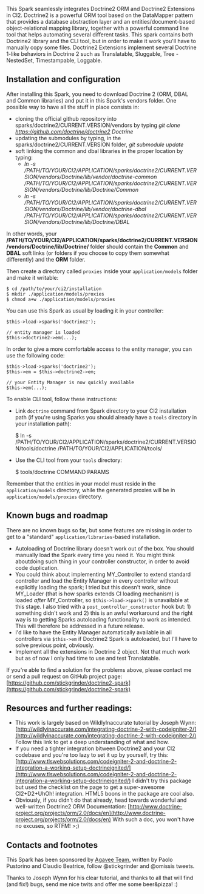 This Spark seamlessly integrates Doctrine2 ORM and Doctrine2 Extensions in CI2.
Doctrine2 is a powerful ORM tool based on the DataMapper pattern that provides a database abstraction layer and an entities/document-based object-relational mapping library, together with a powerful command line tool that helps automating several different tasks.
This spark contains both Doctrine2 library and the CLI tool, but in order to make it work you'll have to manually copy some files.
Doctrine2 Extensions implement several Doctrine 1-like behaviors in Doctrine 2 such as Translatable, Sluggable, Tree - NestedSet, Timestampable, Loggable.

## Installation and configuration

After installing this Spark, you need to download Doctrine 2 (ORM, DBAL and Common libraries) and put it in this Spark's vendors folder.
One possible way to have all the stuff in place consists in:

- cloning the official github repository into sparks/doctrine2/CURRENT.VERSION/vendors by typing _git clone https://github.com/doctrine/doctrine2 Doctrine_
- updating the submodules by typing, in the sparks/doctrine2/CURRENT.VERSION folder, _git submodule update_
- soft linking the common and dbal libraries in the proper location by typing:
  - _ln -s /PATH/TO/YOUR/CI2/APPLICATION/sparks/doctrine2/CURRENT.VERSION/vendors/Doctrine/lib/vendor/doctrine-common /PATH/TO/YOUR/CI2/APPLICATION/sparks/doctrine2/CURRENT.VERSION/vendors/Doctrine/lib/Doctrine/Common_
  - _ln -s /PATH/TO/YOUR/CI2/APPLICATION/sparks/doctrine2/CURRENT.VERSION/vendors/Doctrine/lib/vendor/doctrine-dbal /PATH/TO/YOUR/CI2/APPLICATION/sparks/doctrine2/CURRENT.VERSION/vendors/Doctrine/lib/Doctrine/DBAL_

In other words, your **/PATH/TO/YOUR/CI2/APPLICATION/sparks/doctrine2/CURRENT.VERSION/vendors/Doctrine/lib/Doctrine/** folder should contain the **Common** and **DBAL** soft links (or folders if you choose to copy them somewhat differently) and the **ORM** folder.

Then create a directory called `proxies` inside your `application/models` folder and make it writable:

    $ cd /path/to/your/ci2/installation
    $ mkdir ./application/models/proxies
    $ chmod a+w ./application/models/proxies

You can use this Spark as usual by loading it in your controller:

    $this->load->sparks('doctrine2');

    // entity manager is loaded
    $this->doctrine2->em(...);

In order to give a more comfortable access to the entity manager, you can use the following code:

    $this->load->sparks('doctrine2');
    $this->em = $this->doctrine2->em;

    // your Entity Manager is now quickly available
    $this->em(...);

To enable CLI tool, follow these instructions:

- Link `doctrine` command from Spark directory to your CI2 installation path (if you're using Sparks you should already have a `tools` directory in your installation path):

    $ ln -s /PATH/TO/YOUR/CI2/APPLICATION/sparks/doctrine2/CURRENT.VERSION/tools/doctrine /PATH/TO/YOUR/CI2/APPLICATION/tools/

- Use the CLI tool from your `tools` directory:

    $ tools/doctrine COMMAND PARAMS

Remember that the entities in your model must reside in the `application/models` directory, while the generated proxies will be in `application/models/proxies` directory.

## Known bugs and roadmap

There are no known bugs so far, but some features are missing in order to get to a "standard" `application/libraries`-based installation.

* Autoloading of Doctrine library doesn't work out of the box. You should manually load the Spark every time you need it. You might think aboutdoing such thing in your controller constructor, in order to avoid code duplication.
* You could think about implementing MY_Controller to extend standard controller and load the Entity Manager in every controller without explicitly loading the spark; I tried but this doesn't work, since MY_Loader (that is how sparks extends CI loading mechanism) is loaded *after* MY_Controller, so `$this->load->spark()` is unavailable at this stage. I also tried with a `post_controller_constructor` hook but: 1) something didn't work and 2) this is an awful workaround and the right way is to getting Sparks autoloading functionality to work as intended. This will therefore be addressed in a future release.
* I'd like to have the Entity Manager automatically available in all controllers via `$this->em` if Doctrine2 Spark is autoloaded, but I'll have to solve previous point, obviously.
* Implement all the extensions in Doctrine 2 object. Not that much work but as of now I only had time to use and test Translatable.

If you're able to find a solution for the problems above, please contact me or send a pull request on GitHub project page:
[https://github.com/stickgrinder/doctrine2-spark](https://github.com/stickgrinder/doctrine2-spark)

## Resources and further readings:

* This work is largely based on WildlyInaccurate tutorial by Joseph Wynn: [http://wildlyinaccurate.com/integrating-doctrine-2-with-codeigniter-2/](http://wildlyinaccurate.com/integrating-doctrine-2-with-codeigniter-2/)
Follow this link to get a deep understanding of what and how.
* If you need a tighter integration bitween Doctrine2 and your CI2 codebase and you're too lazy to set it up by yourself, try this: [http://www.tlswebsolutions.com/codeigniter-2-and-doctrine-2-integration-a-working-setup-doctrineignited/](http://www.tlswebsolutions.com/codeigniter-2-and-doctrine-2-integration-a-working-setup-doctrineignited/)
I didn't try this package but used the checklist on the page to get a super-awesome CI2+D2+UhOh! integration. HTML5 boons in the package are cool also.
* Obviously, if you didn't do that already, head towards wonderful and well-written Doctrine2 ORM Documentation: [http://www.doctrine-project.org/projects/orm/2.0/docs/en](http://www.doctrine-project.org/projects/orm/2.0/docs/en)
With such a doc, you won't have no excuses, so RTFM! >;)

## Contacts and footnotes

This Spark has been sponsored by [Agavee Team](http://www.agavee.com), written by Paolo Pustorino and Claudio Beatrice, follow @stickgrinder and @omissis tweets.

Thanks to Joseph Wynn for his clear tutorial, and thanks to all that will find (and fix!) bugs, send me nice twits and offer me some beer&pizza! :)